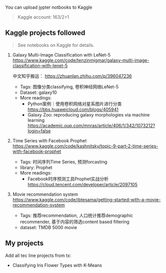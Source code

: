 You can upload jypter notbooks to Kaggle
> Kaggle account: 163/2>1

## Kaggle projects followed
>
> See notebooks on Kaggle for details.

1. Galaxy Multi-Image Classification with LeNet-5
<https://www.kaggle.com/code/tenzinmigmar/galaxy-multi-image-classification-with-lenet-5>

    中文知乎搬运： <https://zhuanlan.zhihu.com/p/396047236>

    - Tags: 图像分类classifying, 卷积神经网络LeNet-5
    - Dataset: galaxy10
    - More readings:
        - Python案例｜使用卷积网络对星系图片进行分类 <https://bbs.huaweicloud.com/blogs/405941>
        - Galaxy Zoo: reproducing galaxy morphologies via machine learning <https://academic.oup.com/mnras/article/406/1/342/1073212?login=false>

1. Time Series with Facebook Prophet  
<https://www.kaggle.com/code/kashnitsky/topic-9-part-2-time-series-with-facebook-prophet>

    - Tags: 时间序列Time Series, 预测forcasting
    - library: Prophet
    - More readings:
        - Facebook时序预测工具Prophet实战分析 <https://cloud.tencent.com/developer/article/2097105>

1. Movie recommendation system  
<https://www.kaggle.com/code/ibtesama/getting-started-with-a-movie-recommendation-system>

    - Tags: 推荐recommendation, 人口统计推荐demographic recommender, 基于内容的筛选content based filtering
    - dataset: TMDB 5000 movie

## My projects

Add all tec line projects from tx:

- Classifying Iris Flower Types with K-Means
